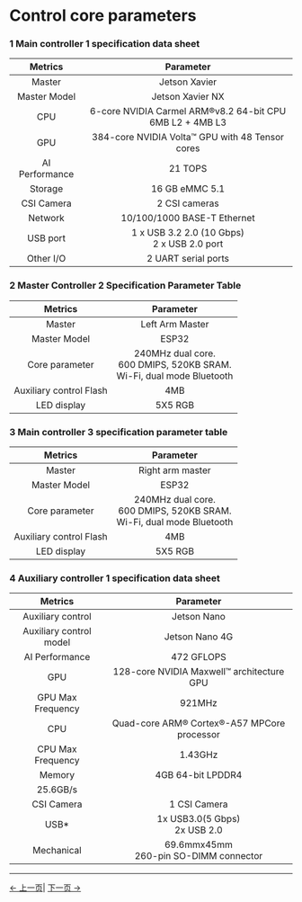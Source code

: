 # Control core parameters

<!-- <img src="../../resources/8-FilesDownload/2-serialproduct/image.png " width="800" height="auto" /> -->

### 1 Main controller 1 specification data sheet

| Metrics | Parameter |
| :---------------: | :----------------: |
| Master | Jetson Xavier       |
| Master Model | Jetson Xavier NX           |
| CPU             | 6-core NVIDIA Carmel ARM®v8.2 64-bit CPU <br> 6MB L2 + 4MB L3 |
| GPU           | 384-core NVIDIA Volta™ GPU with 48 Tensor cores|
| AI Performance | 21 TOPS        |
| Storage | 16 GB eMMC 5.1         |
| CSI Camera | 2 CSI cameras |
| Network | 10/100/1000 BASE-T Ethernet|
| USB port | 1 x USB 3.2 2.0 (10 Gbps) <br> 2 x USB 2.0 port|
| Other I/O | 2 UART serial ports|

### 2 Master Controller 2 Specification Parameter Table

| Metrics | Parameter |
| :---------------: | :----------------: |
| Master | Left Arm Master |
| Master Model | ESP32           |
| Core parameter | 240MHz dual core. <br> 600 DMIPS, 520KB SRAM. <br> Wi-Fi, dual mode Bluetooth |
| Auxiliary control Flash | 4MB                |
| LED display | 5X5 RGB |

### 3 Main controller 3 specification parameter table

| Metrics | Parameter |
| :---------------: | :----------------: |
| Master | Right arm master |
| Master Model | ESP32           |
| Core parameter | 240MHz dual core. <br> 600 DMIPS, 520KB SRAM. <br> Wi-Fi, dual mode Bluetooth |
| Auxiliary control Flash | 4MB                |
| LED display | 5X5 RGB |

### 4 Auxiliary controller 1 specification data sheet

| Metrics | Parameter |
| :--------------: | :----------------: |
| Auxiliary control | Jetson Nano          |
| Auxiliary control model | Jetson Nano 4G       |
| AI Performance | 472 GFLOPS |
| GPU | 128-core NVIDIA Maxwell™ architecture GPU              |
| GPU Max Frequency | 921MHz |
| CPU | Quad-core ARM® Cortex®-A57 MPCore processor |
| CPU Max Frequency| 1.43GHz           |
| Memory | 4GB 64-bit LPDDR4
25.6GB/s|
 CSI Camera | 1 CSI Camera |
| USB* | 1x USB3.0(5 Gbps)<br>2x  USB 2.0   |
| Mechanical |69.6mmx45mm<br>260-pin SO-DIMM connector |





---

[← 上一页](../2-ProductFeature/2.1-MachineSpecification.md)| [下一页 →](../2-ProductFeature/2.3-MechanicalStructureParameter.md)